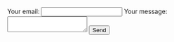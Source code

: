 <!-- modify this form HTML and place wherever you want your form -->
<form
  action="https://formspree.io/f/mvoyepyw"
  method="POST"
>
  <label>
    Your email:
    <input type="email" name="email">
  </label>
  <label>
    Your message:
    <textarea name="message"></textarea>
  </label>
  <!-- your other form fields go here -->
  <button type="submit">Send</button>
</form>
